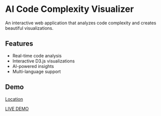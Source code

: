 # AI Code Complexity Visualizer

An interactive web application that analyzes code complexity and creates beautiful visualizations.

## Features
- Real-time code analysis
- Interactive D3.js visualizations  
- AI-powered insights
- Multi-language support

## Demo
[Location](https://github.com/Akshayconqurers/AI-Code-Complexity-visualizer)

[LIVE DEMO](http://127.0.0.1:5500)

